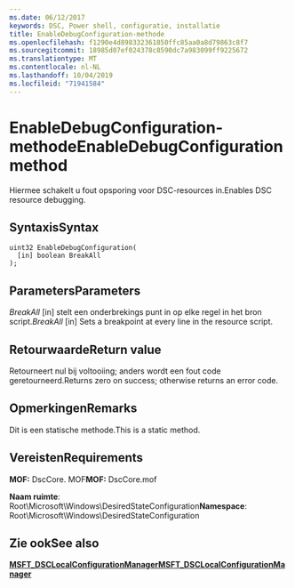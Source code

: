 ```yaml
---
ms.date: 06/12/2017
keywords: DSC, Power shell, configuratie, installatie
title: EnableDebugConfiguration-methode
ms.openlocfilehash: f1290e4d898332361850ffc85aa0a8d79863c8f7
ms.sourcegitcommit: 18985d07ef024378c8590dc7a983099ff9225672
ms.translationtype: MT
ms.contentlocale: nl-NL
ms.lasthandoff: 10/04/2019
ms.locfileid: "71941584"
---
```

# <a name="enabledebugconfiguration-method"></a><span data-ttu-id="aefb7-103">EnableDebugConfiguration-methode</span><span class="sxs-lookup"><span data-stu-id="aefb7-103">EnableDebugConfiguration method</span></span>

<span data-ttu-id="aefb7-104">Hiermee schakelt u fout opsporing voor DSC-resources in.</span><span class="sxs-lookup"><span data-stu-id="aefb7-104">Enables DSC resource debugging.</span></span>

## <a name="syntax"></a><span data-ttu-id="aefb7-105">Syntaxis</span><span class="sxs-lookup"><span data-stu-id="aefb7-105">Syntax</span></span>

```mof
uint32 EnableDebugConfiguration(
  [in] boolean BreakAll
);
```

## <a name="parameters"></a><span data-ttu-id="aefb7-106">Parameters</span><span class="sxs-lookup"><span data-stu-id="aefb7-106">Parameters</span></span>

<span data-ttu-id="aefb7-107">*BreakAll* \[in\] stelt een onderbrekings punt in op elke regel in het bron script.</span><span class="sxs-lookup"><span data-stu-id="aefb7-107">*BreakAll* \[in\] Sets a breakpoint at every line in the resource script.</span></span>

## <a name="return-value"></a><span data-ttu-id="aefb7-108">Retourwaarde</span><span class="sxs-lookup"><span data-stu-id="aefb7-108">Return value</span></span>

<span data-ttu-id="aefb7-109">Retourneert nul bij voltooiing; anders wordt een fout code geretourneerd.</span><span class="sxs-lookup"><span data-stu-id="aefb7-109">Returns zero on success; otherwise returns an error code.</span></span>

## <a name="remarks"></a><span data-ttu-id="aefb7-110">Opmerkingen</span><span class="sxs-lookup"><span data-stu-id="aefb7-110">Remarks</span></span>

<span data-ttu-id="aefb7-111">Dit is een statische methode.</span><span class="sxs-lookup"><span data-stu-id="aefb7-111">This is a static method.</span></span>

## <a name="requirements"></a><span data-ttu-id="aefb7-112">Vereisten</span><span class="sxs-lookup"><span data-stu-id="aefb7-112">Requirements</span></span>

<span data-ttu-id="aefb7-113">**MOF:** DscCore. MOF</span><span class="sxs-lookup"><span data-stu-id="aefb7-113">**MOF:** DscCore.mof</span></span>

<span data-ttu-id="aefb7-114">**Naam ruimte**: Root\Microsoft\Windows\DesiredStateConfiguration</span><span class="sxs-lookup"><span data-stu-id="aefb7-114">**Namespace**: Root\Microsoft\Windows\DesiredStateConfiguration</span></span>

## <a name="see-also"></a><span data-ttu-id="aefb7-115">Zie ook</span><span class="sxs-lookup"><span data-stu-id="aefb7-115">See also</span></span>

[<span data-ttu-id="aefb7-116">**MSFT_DSCLocalConfigurationManager**</span><span class="sxs-lookup"><span data-stu-id="aefb7-116">**MSFT_DSCLocalConfigurationManager**</span></span>](msft-dsclocalconfigurationmanager.md)
